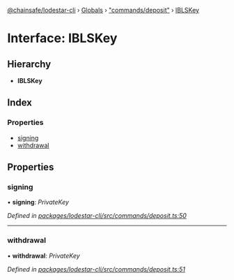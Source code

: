 [@chainsafe/lodestar-cli](../README.md) › [Globals](../globals.md) › ["commands/deposit"](../modules/_commands_deposit_.md) › [IBLSKey](_commands_deposit_.iblskey.md)

# Interface: IBLSKey

## Hierarchy

* **IBLSKey**

## Index

### Properties

* [signing](_commands_deposit_.iblskey.md#signing)
* [withdrawal](_commands_deposit_.iblskey.md#withdrawal)

## Properties

###  signing

• **signing**: *PrivateKey*

*Defined in [packages/lodestar-cli/src/commands/deposit.ts:50](https://github.com/ChainSafe/lodestar/blob/da7050e4c/packages/lodestar-cli/src/commands/deposit.ts#L50)*

___

###  withdrawal

• **withdrawal**: *PrivateKey*

*Defined in [packages/lodestar-cli/src/commands/deposit.ts:51](https://github.com/ChainSafe/lodestar/blob/da7050e4c/packages/lodestar-cli/src/commands/deposit.ts#L51)*
